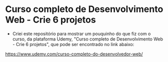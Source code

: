 # Curso completo de Desenvolvimento Web - Crie 6 projetos
- Criei este repositório para mostrar um pouquinho do que fiz com o curso, da plataforma Udemy, "Curso completo de Desenvolvimento Web - Crie 6 projetos", que pode ser encontrado no link abaixo:

https://www.udemy.com/curso-completo-do-desenvolvedor-web/